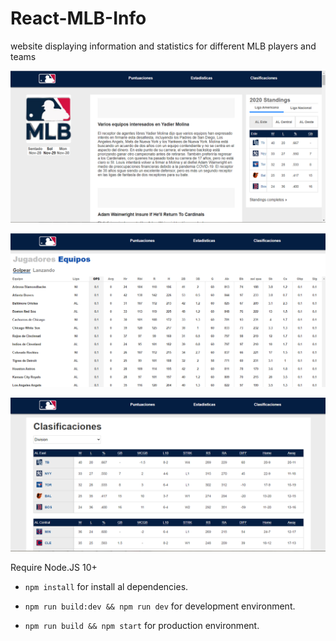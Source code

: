 # React-MLB-Info
website displaying information and statistics for different MLB players and teams

![](https://github.com/FranciscoSanvicente/React-MLB-Info/blob/main/Captura.PNG)

![](https://github.com/FranciscoSanvicente/React-MLB-Info/blob/main/Captura2.PNG)

![](https://github.com/FranciscoSanvicente/React-MLB-Info/blob/main/Captura3.PNG)

Require Node.JS 10+

- `npm install` for install al dependencies.

- `npm run build:dev && npm run dev` for development environment.

- `npm run build && npm start` for production environment.
